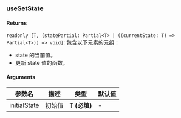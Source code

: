 ### useSetState

#### Returns
`readonly [T, (statePartial: Partial<T> | ((currentState: T) => Partial<T>)) => void]`: 包含以下元素的元组：
- state 的当前值。
- 更新 state 值的函数。

#### Arguments
|参数名|描述|类型|默认值|
|---|---|---|---|
|initialState|初始值|T  **(必填)**|-|
